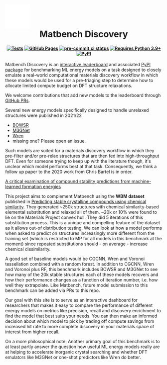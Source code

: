 <h1 align="center" style="display: grid;">
<img src="https://raw.githubusercontent.com/janosh/matbench-discovery/main/site/static/favicon.svg" alt="Logo" width="80px">
Matbench Discovery
</h1>

<h4 align="center" class="toc-exclude">

[![Tests](https://github.com/janosh/matbench-discovery/actions/workflows/test.yml/badge.svg)](https://github.com/janosh/matbench-discovery/actions/workflows/test.yml)
[![GitHub Pages](https://github.com/janosh/matbench-discovery/actions/workflows/gh-pages.yml/badge.svg)](https://github.com/janosh/matbench-discovery/actions/workflows/gh-pages.yml)
[![pre-commit.ci status](https://results.pre-commit.ci/badge/github/janosh/matbench-discovery/main.svg?badge_token=Qza33izjRxSbegTqeSyDvA)](https://results.pre-commit.ci/latest/github/janosh/matbench-discovery/main?badge_token=Qza33izjRxSbegTqeSyDvA)
[![Requires Python 3.9+](https://img.shields.io/badge/Python-3.9+-blue.svg?logo=python&logoColor=white)](https://python.org/downloads)
[![PyPI](https://img.shields.io/pypi/v/matbench-discovery?logo=pypi&logoColor=white)](https://pypi.org/project/matbench-discovery?logo=pypi&logoColor=white)

</h4>

Matbench Discovery is an [interactive leaderboard](https://matbench-discovery.janosh.dev/figures) and associated [PyPI package](https://pypi.org/project/matbench-discovery) for benchmarking ML energy models on a task designed to closely emulate a real-world computational materials discovery workflow in which these models would be used for a pre-triaging step to determine how to allocate limited compute budget on DFT structure relaxations.

We welcome contributions that add new models to the leaderboard through [GitHub PRs](https://github.com/janosh/matbench-discovery/pulls).

Several new energy models specifically designed to handle unrelaxed structures were published in 2021/22

- [BOWSR](https://sciencedirect.com/science/article/pii/S1369702121002984)
- [M3GNet](https://arxiv.org/abs/2202.02450)
- [Wren](https://arxiv.org/abs/2106.11132)
- missing one? Please open an issue.

Such models are suited for a materials discovery workflow in which they pre-filter and/or pre-relax structures that are then fed into high-throughput DFT. Even for someone trying to keep up with the literature though, it's unclear which model performs best at that task. Consequently, we think a follow up paper to the 2020 work from Chris Bartel is in order.

[A critical examination of compound stability predictions from machine-learned formation energies](https://nature.com/articles/s41524-020-00362-y)

This project aims to complement Matbench using the **WBM dataset** published in [Predicting stable crystalline compounds using chemical similarity](https://nature.com/articles/s41524-020-00481-6). They generated ~250k structures with chemical similarity-based elemental substitution and relaxed all of them. ~20k or 10% were found to lie on the Materials Project convex hull. They did 5 iterations of this substitution process. This is a unique and compelling feature of the dataset as it allows out-of distribution testing. We can look at how a model performs when asked to predict on structures increasingly more different from the training set (which is restricted to MP for all models in this benchmark at the moment) since repeated substitutions should - on average - increase chemical dissimilarity.

A good set of baseline models would be CGCNN, Wren and Voronoi tessellation combined with a random forest. In addition to CGCNN, Wren and Voronoi plus RF, this benchmark includes BOWSR and M3GNet to see how many of the 20k stable structures each of these models recovers and how their performance changes as a function of iteration number, i.e. how well they extrapolate. Like Matbench, future model submission to this benchmark can be added via PRs to this repo.

Our goal with this site is to serve as an interactive dashboard for researchers that makes it easy to compare the performance of different energy models on metrics like precision, recall and discovery enrichment to find the model that best suits your needs. You can then make an informed decision about which model to pick by trading off compute savings from increased hit rate to more complete discovery in your materials space of interest from higher recall.

On a more philosophical note: Another primary goal of this benchmark is to at least partly answer the question how useful ML energy models really are at helping to accelerate inorganic crystal searching and whether DFT emulators like M3GNet or one-shot predictors like Wren do better.

